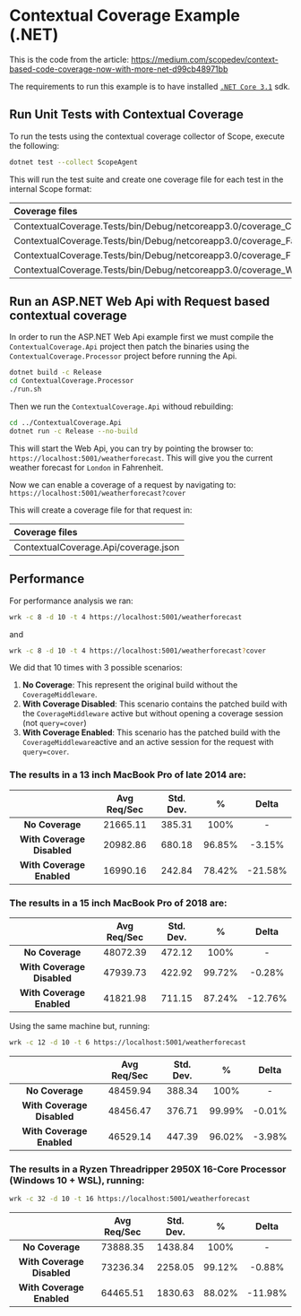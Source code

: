 # Contextual Coverage Example (.NET)

This is the code from the article: https://medium.com/scopedev/context-based-code-coverage-now-with-more-net-d99cb48971bb

The requirements to run this example is to have installed [`.NET Core 3.1`](https://dotnet.microsoft.com/download) sdk.

## Run Unit Tests with Contextual Coverage

To run the tests using the contextual coverage collector of Scope, execute the following:

```bash
dotnet test --collect ScopeAgent
```

This will run the test suite and create one coverage file for each test in the internal Scope format:

| Coverage files |
|:--------------|
| ContextualCoverage.Tests/bin/Debug/netcoreapp3.0/coverage_CachedWeatherTest.json |
| ContextualCoverage.Tests/bin/Debug/netcoreapp3.0/coverage_FactorialTest.json |
| ContextualCoverage.Tests/bin/Debug/netcoreapp3.0/coverage_FibonacciTest.json |
| ContextualCoverage.Tests/bin/Debug/netcoreapp3.0/coverage_WeatherTest.json |

## Run an ASP.NET Web Api with Request based contextual coverage

In order to run the ASP.NET Web Api example first we must compile the `ContextualCoverage.Api` project then patch the binaries using the `ContextualCoverage.Processor` project before running the Api. 

```bash
dotnet build -c Release
cd ContextualCoverage.Processor
./run.sh
```

Then we run the `ContextualCoverage.Api` withoud rebuilding:

```bash 
cd ../ContextualCoverage.Api
dotnet run -c Release --no-build
```

This will start the Web Api, you can try by pointing the browser to: `https://localhost:5001/weatherforecast`. This will give you the current weather forecast for `London` in Fahrenheit.

Now we can enable a coverage of a request by navigating to: `https://localhost:5001/weatherforecast?cover`

This will create a coverage file for that request in:

| Coverage files |
|:--------------|
| ContextualCoverage.Api/coverage.json |

## Performance 

For performance analysis we ran:

```bash
wrk -c 8 -d 10 -t 4 https://localhost:5001/weatherforecast
```
and
```bash
wrk -c 8 -d 10 -t 4 https://localhost:5001/weatherforecast?cover
```

We did that 10 times with 3 possible scenarios:

1) **No Coverage**: This represent the original build without the `CoverageMiddleware`.
2) **With Coverage Disabled**: This scenario contains the patched build with the `CoverageMiddleware` active but without opening a coverage session (not `query=cover`)
3) **With Coverage Enabled**: This scenario has the patched build with the `CoverageMiddleware`active and an active session for the request with `query=cover`.

### The results in a 13 inch MacBook Pro of late 2014 are:

|                            | Avg Req/Sec | Std. Dev. |   %    |  Delta  |
|:--------------------------:|:-----------:|:---------:|:------:|:-------:|
| **No Coverage**            | 21665.11    | 385.31    | 100%   | -       |
| **With Coverage Disabled** | 20982.86    | 680.18    | 96.85% | -3.15%  |
| **With Coverage Enabled**  | 16990.16    | 242.84    | 78.42% | -21.58% |


### The results in a 15 inch MacBook Pro of 2018 are:

|                            | Avg Req/Sec | Std. Dev. |   %    |  Delta  |
|:--------------------------:|:-----------:|:---------:|:------:|:-------:|
| **No Coverage**            | 48072.39    | 472.12    | 100%   | -       |
| **With Coverage Disabled** | 47939.73    | 422.92    | 99.72% | -0.28%  |
| **With Coverage Enabled**  | 41821.98    | 711.15    | 87.24% | -12.76% |

Using the same machine but, running:

```bash
wrk -c 12 -d 10 -t 6 https://localhost:5001/weatherforecast
```

|                            | Avg Req/Sec | Std. Dev. |   %    |  Delta  |
|:--------------------------:|:-----------:|:---------:|:------:|:-------:|
| **No Coverage**            | 48459.94    | 388.34    | 100%   | -       |
| **With Coverage Disabled** | 48456.47    | 376.71    | 99.99% | -0.01%  |
| **With Coverage Enabled**  | 46529.14    | 447.39    | 96.02% | -3.98%  |


### The results in a Ryzen Threadripper 2950X 16-Core Processor (Windows 10 + WSL), running:

```bash
wrk -c 32 -d 10 -t 16 https://localhost:5001/weatherforecast
```

|                            | Avg Req/Sec | Std. Dev. |   %    |  Delta  |
|:--------------------------:|:-----------:|:---------:|:------:|:-------:|
| **No Coverage**            | 73888.35    | 1438.84   | 100%   | -       |
| **With Coverage Disabled** | 73236.34    | 2258.05   | 99.12% | -0.88%  |
| **With Coverage Enabled**  | 64465.51    | 1830.63   | 88.02% | -11.98% |

